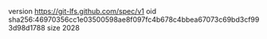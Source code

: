 version https://git-lfs.github.com/spec/v1
oid sha256:46970356cc1e03500598ae8f097fc4b678c4bbea67073c69bd3cf993d98d1788
size 2028
